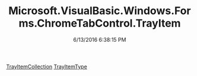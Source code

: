 ﻿---
title: Microsoft.VisualBasic.Windows.Forms.ChromeTabControl.TrayItem
date: 6/13/2016 6:38:15 PM
---

[TrayItemCollection](T-Microsoft.VisualBasic.Windows.Forms.ChromeTabControl.TrayItem.TrayItemCollection.html)
[TrayItemType](T-Microsoft.VisualBasic.Windows.Forms.ChromeTabControl.TrayItem.TrayItemType.html)
